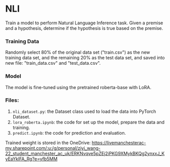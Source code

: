 # NLI
Train a model to perform Natural Language Inference task. Given a premise and a hypothesis, determine if the hypothesis is true based on the premise.


### Training Data
Randomly select 80% of the original data set ("train.csv") as the new training data set, and the remaining 20% as the test data set, and saved into new file: "train_data.csv" and "test_data.csv".


### Model
The model is fine-tuned using the pretrained roberta-base with LoRA.


### Files:
1. `nli_dataset.py`: the Dataset class used to load the data into PyTorch Dataset.
2. `lora_roberta.ipynb`: the code for set up the model, prepare the data and training.
3. `predict.ipynb`: the code for prediction and evaluation.



Trained weight is stored in the OneDrive: https://livemanchesterac-my.sharepoint.com/:u:/g/personal/ziyi_wang-22_student_manchester_ac_uk/ERKNvqve5pZEj2iPKG9XMykBKQg2ynxxJ_KyEaYklFA_Rg?e=yfb5MM
